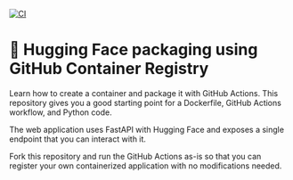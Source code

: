 [![CI](https://github.com/akul-bharadwaj/huggingface-ghcr/actions/workflows/main.yml/badge.svg)](https://github.com/akul-bharadwaj/huggingface-ghcr/actions/workflows/main.yml)

# 🤗 Hugging Face packaging using GitHub Container Registry

Learn how to create a container and package it with GitHub Actions. This repository gives you a good starting point for a Dockerfile, GitHub Actions workflow, and Python code.

The web application uses FastAPI with Hugging Face and exposes a single endpoint that you can interact with it. 

Fork this repository and run the GitHub Actions as-is so that you can register your own containerized application with no modifications needed.
